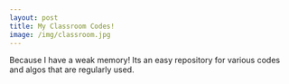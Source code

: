 ```yaml
---
layout: post
title: My Classroom Codes!
image: /img/classroom.jpg
---
```


Because I have a weak memory! Its an easy repository for various codes and algos that are regularly used.
